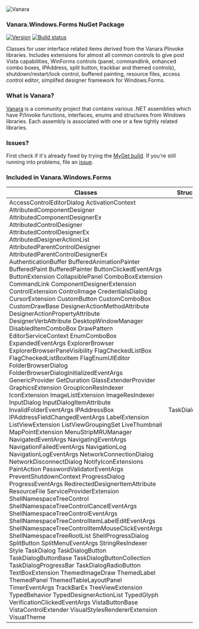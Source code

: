 ﻿![Vanara](https://raw.githubusercontent.com/dahall/Vanara/master/docs/icons/VanaraHeading.png)
### **Vanara.Windows.Forms NuGet Package**
[![Version](https://img.shields.io/nuget/v/Vanara.Windows.Forms?label=NuGet&style=flat-square)](https://github.com/dahall/Vanara/releases)
[![Build status](https://github.com/dahall/Vanara/actions/workflows/cibuild.yml/badge.svg?branch=master)](https://github.com/dahall/Vanara/actions/workflows/cibuild.yml)

Classes for user interface related items derived from the Vanara PInvoke libraries. Includes extensions for almost all common controls to give post Vista capabilities, WinForms controls (panel, commandlink, enhanced combo boxes, IPAddress, split button, trackbar and themed controls), shutdown/restart/lock control, buffered painting, resource files, access control editor, simplifed designer framework for Windows.Forms.

### **What is Vanara?**

[Vanara](https://github.com/dahall/Vanara) is a community project that contains various .NET assemblies which have P/Invoke functions, interfaces, enums and structures from Windows libraries. Each assembly is associated with one or a few tightly related libraries.

### **Issues?**

First check if it's already fixed by trying the [MyGet build](https://www.myget.org/feed/Packages/vanara).
If you're still running into problems, file an [issue](https://github.com/dahall/Vanara/issues).

### **Included in Vanara.Windows.Forms**

Classes | Structures | Enumerations | Interfaces
--- | --- | --- | ---
AccessControlEditorDialog ActivationContext AttributedComponentDesigner AttributedComponentDesignerEx AttributedControlDesigner AttributedControlDesignerEx AttributedDesignerActionList AttributedParentControlDesigner AttributedParentControlDesignerEx AuthenticationBuffer BufferedAnimationPainter BufferedPaint BufferedPainter ButtonClickedEventArgs ButtonExtension CollapsiblePanel ComboBoxExtension CommandLink ComponentDesignerExtension ControlExtension ControlImage CredentialsDialog CursorExtension CustomButton CustomComboBox CustomDrawBase DesignerActionMethodAttribute DesignerActionPropertyAttribute DesignerVerbAttribute DesktopWindowManager DisabledItemComboBox DrawPattern EditorServiceContext EnumComboBox ExpandedEventArgs ExplorerBrowser ExplorerBrowserPaneVisibility FlagCheckedListBox FlagCheckedListBoxItem FlagEnumUIEditor FolderBrowserDialog FolderBrowserDialogInitializedEventArgs GenericProvider GetDuration GlassExtenderProvider GraphicsExtension GroupIconResIndexer IconExtension ImageListExtension ImageResIndexer InputDialog InputDialogItemAttribute InvalidFolderEventArgs IPAddressBox IPAddressFieldChangedEventArgs LabelExtension ListViewExtension ListViewGroupingSet LiveThumbnail MapPointExtension MenuStripMRUManager NavigatedEventArgs NavigatingEventArgs NavigationFailedEventArgs NavigationLog NavigationLogEventArgs NetworkConnectionDialog NetworkDisconnectDialog NotifyIconExtensions PaintAction PasswordValidatorEventArgs PreventShutdownContext ProgressDialog ProgressEventArgs RedirectedDesignerItemAttribute ResourceFile ServiceProviderExtension ShellNamespaceTreeControl ShellNamespaceTreeControlCancelEventArgs ShellNamespaceTreeControlEventArgs ShellNamespaceTreeControlItemLabelEditEventArgs ShellNamespaceTreeControlItemMouseClickEventArgs ShellNamespaceTreeRootList ShellProgressDialog SplitButton SplitMenuEventArgs StringResIndexer Style TaskDialog TaskDialogButton TaskDialogButtonBase TaskDialogButtonCollection TaskDialogProgressBar TaskDialogRadioButton TextBoxExtension ThemedImageDraw ThemedLabel ThemedPanel ThemedTableLayoutPanel TimerEventArgs TrackBarEx TreeViewExtension TypedBehavior TypedDesignerActionList TypedGlyph VerificationClickedEventArgs VistaButtonBase VistaControlExtender VisualStylesRendererExtension VisualTheme  | TaskDialogResult                                                                                                               | BitmapProperty BoolProperty CloakingSource CollapsiblePanelBorderCondition CollapsiblePanelHeaderState ColorProperty ControlState EnumProperty ExplorerBrowserContentSectionOptions ExplorerBrowserLoadFlags ExplorerBrowserNavigateOptions ExplorerBrowserNavigationItemCategory ExplorerBrowserViewMode FilenameProperty Flip3DWindowPolicy FolderBrowserDialogOptions FontProperty IconSize IntProperty ItemHitLocation KnownFolder MarginsProperty MetricProperty NonClientRenderingPolicy PaneVisibilityState PartSize PositionProperty ProgressBarState PropertyOrigin RectangleProperty RenderStyle SecurityPageType ShellNamespaceTreeControlAction ShellProgressDialogStyle ShellTreeItemButton ShellTreeItemCheckBoxStyle ShellTreeItemState SizeMode StringProperty TaskDialogButtonDisplay TaskDialogCommonButtons TaskDialogIcon                                                                      | IAccessControlEditorDialogProvider IActionGetItem IDrawingStyle IEnableable                                                                                                           
